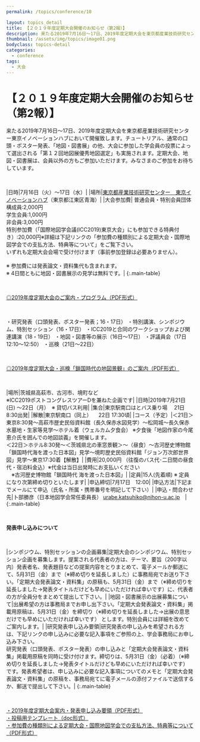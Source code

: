 ```yaml
---
permalink: /topics/conference/10

layout: topics_detail
title: 【２０１９年度定期大会開催のお知らせ（第2報）】
description: 来たる2019年7月16日～17日、2019年度定期大会を東京都産業技術研究センター東京イノベーションハブにおいて開催致します。
thumbnail: /assets/img/topics/image01.png
bodyclass: topics-detail
categories:
  - conference
tags:
  - 大会
---
```


# 【２０１９年度定期大会開催のお知らせ（第2報）】
来たる2019年7月16日～17日、2019年度定期大会を東京都産業技術研究センター東京イノベーションハブにおいて開催致します。チュートリアル、通常の口頭・ポスター発表、「地図・図書展」の他、大会に参加した学会員の投票によって選出される「第１２回地図展優秀地図選定」も実施されます。定期大会、地図・図書展は、会員以外の方もご参加いただけます。みなさまのご参加をお待ちしています。

<br>

|日時|7月16日（火）～17日（水）|
|場所|[東京都産業技術研究センター　東京イノベーションハブ](https://www.iri-tokyo.jp/site/access/)（東京都江東区青海）|
|大会参加費| 普通会員・特別会員団体構成員:2,000円<br> 学生会員:1,000円<br> 非会員:3,000円<br> 特別参加費（「国際地図学会議(ICC2019)東京大会」にも参加できる特典付き）:20,000円※詳細は下記リンクの「参加費の種類別による定期大会・国際地図学会での支払方法、特典等について」をご覧下さい。<br> いずれも定期大会会場で受け付けます（事前参加登録は必要ありません）。<br><br> ※ 参加費には発表論文・資料集代も含まれます。<br> ※ 4日間ともに地図・図書展示の見学は無料です。|
{:.main-table}

<br>

[◎2019年度定期大会のご案内・プログラム（PDF形式）](../../archive/file/program/program2019.pdf)

<br>

・研究発表（口頭発表、ポスター発表；16・17日）
・特別講演、シンポジウム、特別セッション（16・17日）
・ICC2019と合同のワークショップおよび関連講演（18・19日）
・地図・図書等の展示（16日～17日）
・評議員会（17日 12:10～12:50）
・巡検（21日～22日）

<br>

[◎2019年度定期大会・巡検「鎖国時代の地図景観」のご案内（PDF形式）](../../archive/file/program/junken2019.pdf)

<br>

|場所|茨城県高萩市、古河市、境町など<br> ※ICC2019ポストコングレスツアーDを兼ねた企画です|
|日時|2019年7月21日(日) ～22日（月）　※ 貸切バス利用|
|集合|東京駅南口はとバス乗り場 　21日 8:30出発|
|解散|東京駅南口（同上） 　22日 17:30頃|
|コース（予定）|＜21日＞東京8:30発～高萩市歴史民俗資料館（長久保赤水図見学）～松岡城～長久保赤水墓地・生家等見学～ホテル着（ウェルカム夕食会） ※夕食後「地図作家の今尾恵介氏を囲んでの地図談義」を開催します。<br> ＜22日＞ホテル8:30発～＜茨城県北の車窓景観＞～（昼食）～古河歴史博物館「鎖国時代海を渡った日本図」見学～境町歴史民俗資料館「ジョン万次郎世界図」見学～東京17:30着【解散】|
|費用|20,000円 （往復のバス代･二日間の昼食代・宿泊料金込）※代金は当日出発時にお支払いください<br> 　※古河歴史博物館「鎖国時代 海を渡った日本図」|
|定員|15人(先着順) ※ 定員になり次第締め切りといたします|
|申込締切|7月17日　12:00|
|申込方法|下記までメールにて申込（氏名・所属・携帯番号を明記して下さい）|
|申込・問合わせ先|卜部勝彦（日本地図学会常任委員長） [urabe.katsuhiko@nihon-u.ac.jp](<mailto:urabe.katsuhiko@nihon-u.ac.jp>)　|
{:.main-table}

<br>

**発表申し込みについて**

<br>

|シンポジウム、特別セッションの企画募集|定期大会のシンポジウム、特別セッション企画を募集します。提案される代表者の方は、テーマ、要旨（200字以内）発表者名、発表題目などの提案内容をとりまとめて、電子メールか郵送にて、5月31日（金）まで（※締め切りを延長しました）に事務局宛でお送り下さい。「定期大会発表論文・資料集」の原稿も、5月31日（金）まで（※締め切りを延長しました→発表タイトルだけども早めにいただければ幸いです）に、代表者の方が全員分をまとめて提出して下さい。|
|地図・図書展示の出展募集について|出展希望の方は事務局までお申し出下さい。「定期大会発表論文・資料集」掲載用原稿は、5月31日（金）を締切り（※締め切りを延長しました→出展の意思だけでも早めにいただければ幸いです） とします。特別会員には詳細を改めてご案内します。|
|研究発表申し込み要領|研究発表の申し込みを希望される方は、下記リンクの申し込みに必要な記入事項をご参照の上、学会事務局にお申し込み下さい。<br>研究発表（口頭発表、ポスター発表）の申し込みと「定期大会発表論文・資料集」掲載用原稿を同時に受け付けます。締切りは、5月31日（金）（必着）（※締め切りを延長しました→発表タイトルだけども早めにいただければ幸いです） です。発表希望者は、申し込みに必要な記入事項についてのメモと「定期大会発表論文・資料集」の原稿を、事務局宛てに電子メールの添付ファイルで送信するか、郵送で提出して下さい。|
{:.main-table}

<br>

[・2019年度定期大会案内・発表申し込み要領（PDF形式）](../../archive/file/entry/entryguide2019_2.pdf)<br>
[・投稿用テンプレート（doc形式）](../../archive/file/entry/Templete2019JCA.doc)<br>
[・参加費の種類別による定期大会・国際地図学会での支払方法、特典等について（PDF形式）](../../archive/file/entry/Payment2019JCAandICC.pdf)
